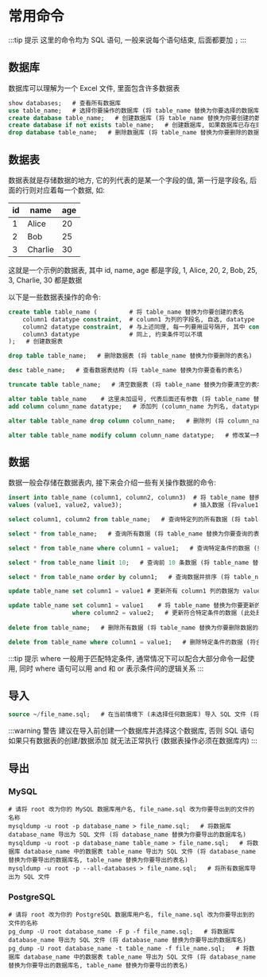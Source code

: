 # 常用命令

:::tip 提示
这里的命令均为 SQL 语句, 一般来说每个语句结束, 后面都要加 `;`
:::

## 数据库

数据库可以理解为一个 Excel 文件, 里面包含许多数据表

```sql
show databases;   # 查看所有数据库
use table_name;   # 选择你要操作的数据库 (将 table_name 替换为你要选择的数据库名)
create database table_name;   # 创建数据库 (将 table_name 替换为你要创建的数据库名)
create database if not exists table_name;   # 创建数据库, 如果数据库已存在则不创建 (将 table_name 替换为你要创建的数据库名)
drop database table_name;   # 删除数据库 (将 table_name 替换为你要删除的数据库名)
```

## 数据表

数据表就是存储数据的地方, 它的列代表的是某一个字段的值, 第一行是字段名, 后面的行则对应着每一个数据, 如:

| id | name    | age |
|----|---------|-----|
| 1  | Alice   | 20  |
| 2  | Bob     | 25  |
| 3  | Charlie | 30  |

这就是一个示例的数据表, 其中 id, name, age 都是字段, 1, Alice, 20, 2, Bob, 25, 3, Charlie, 30 都是数据

以下是一些数据表操作的命令:

```sql
create table table_name (         # 将 table_name 替换为你要创建的表名
    column1 datatype constraint,  # column1 为列的字段名, 自选, datatype 为数据类型
    column2 datatype constraint,  # 与上述同理, 每一列要用逗号隔开, 其中 constraint 为约束条件
    column3 datatype              # 同上, 约束条件可以不填
);   # 创建数据表

drop table table_name;   # 删除数据表 (将 table_name 替换为你要删除的表名)

desc table_name;   # 查看数据表结构 (将 table_name 替换为你要查看的表名)

truncate table table_name;   # 清空数据表 (将 table_name 替换为你要清空的表名)

alter table table_name    # 这里未加逗号, 代表后面还有参数 (将 table_name 替换为你要修改的表名)
add column column_name datatype;   # 添加列 (column_name 为列名, datatype 为数据类型)

alter table table_name drop column column_name;   # 删除列 (将 column_name 替换为你要删除的列名)

alter table table_name modify column column_name datatype;   # 修改某一列的数据类型 (将 column_name 替换为你要修改的列名, datatype 为数据类型)
```

## 数据

数据一般会存储在数据表内, 接下来会介绍一些有关操作数据的命令:

```sql
insert into table_name (column1, column2, column3)  # 将 table_name 替换为你要插入数据的表名, column1, column2, column3 为你插入的列的字段名
values (value1, value2, value3);                    # 插入数据 (将value1, value2, value3 替换为你想要插入的数据)

select column1, column2 from table_name;   # 查询特定列的所有数据 (将 table_name 替换为你要查询的表名, column1, column2 为你要查询的列的字段名)

select * from table_name;   # 查询所有数据 (将 table_name 替换为你要查询的表名)

select * from table_name where column1 = value1;   # 查询特定条件的数据 (只有满足 where 后面的条件才会输出, 将 table_name 替换为你要查询的表名, column1 为你要查询的列的字段名, value1 为你要查询的值)

select * from table_name limit 10;   # 查询前 10 条数据 (将 table_name 替换为你要查询的表名)

select * from table_name order by column1;   # 查询数据并排序 (将 table_name 替换为你要查询的表名, column1 为你要排序的列的字段名)

update table_name set column1 = value1 # 更新所有 column1 列的数据为 value1

update table_name set column1 = value1    # 将 table_name 替换为你要更新的表名, column1 为你要更新的列的字段名, value1 为你要更新的值
                  where column2 = value2;   # 更新符合特定条件的数据 (此处是要符合字段 column2 的值为 value2 的数据才会更新, column2 为你要查询的列的字段名, value2 为你要查询的值)
                  
delete from table_name;   # 删除所有数据 (将 table_name 替换为你要删除数据的表名)

delete from table_name where column1 = value1;   # 删除特定条件的数据 (符合 column1 字段值为 value1 的数据才会被删除, 将 table_name 替换为你要删除数据的表名, column1 为你要查询的列的字段名, value1 为你要查询的值)
```

:::tip 提示
where 一般用于匹配特定条件, 通常情况下可以配合大部分命令一起使用, 同时 where 语句可以用 and 和 or 表示条件间的逻辑关系
:::

## 导入

```sql
source ~/file_name.sql;   # 在当前情境下 (未选择任何数据库) 导入 SQL 文件 (将 ~/file_name.sql 替换为你要导入的 SQL 文件的路径)
```

:::warning 警告
建议在导入前创建一个数据库并选择这个数据库, 否则 SQL 语句 如果只有数据表的创建/数据添加 就无法正常执行 (数据表操作必须在数据库内)
:::

## 导出

### MySQL

```shell
# 请将 root 改为你的 MySQL 数据库用户名, file_name.sql 改为你要导出到的文件的名称
mysqldump -u root -p database_name > file_name.sql;   # 将数据库 database_name 导出为 SQL 文件 (将 database_name 替换为你要导出的数据库名)
mysqldump -u root -p database_name table_name > file_name.sql;   # 将数据库 database_name 中的数据表 table_name 导出为 SQL 文件 (将 database_name 替换为你要导出的数据库名, table_name 替换为你要导出的表名)
mysqldump -u root -p --all-databases > file_name.sql;   # 将所有数据库导出为 SQL 文件
```

### PostgreSQL

```shell
# 请将 root 改为你的 PostgreSQL 数据库用户名, file_name.sql 改为你要导出到的文件的名称
pg_dump -U root database_name -F p -f file_name.sql;   # 将数据库 database_name 导出为 SQL 文件 (将 database_name 替换为你要导出的数据库名)
pg_dump -U root database_name -t table_name -f file_name.sql;   # 将数据库 database_name 中的数据表 table_name 导出为 SQL 文件 (将 database_name 替换为你要导出的数据库名, table_name 替换为你要导出的表名)
```

